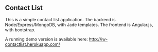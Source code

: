 ## Contact List

This is a simple contact list application. The backend is Node/Express/MongoDB, with Jade templates. The frontend is Angular.js, with bootstrap.

A running demo version is available here: http://iw-contactlist.herokuapp.com/
